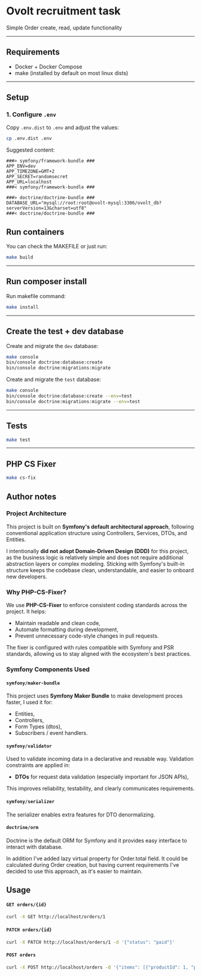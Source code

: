 # Ovolt recruitment task

Simple Order create, read, update functionality

---

## Requirements

- Docker + Docker Compose
- make (installed by default on most linux dists)

---

## Setup

### 1. Configure `.env`

Copy `.env.dist` to `.env` and adjust the values:

```bash
cp .env.dist .env
```

Suggested content:

```dotenv
###> symfony/framework-bundle ###
APP_ENV=dev
APP_TIMEZONE=GMT+2
APP_SECRET=randomsecret
APP_URL=localhost
###< symfony/framework-bundle ###

###> doctrine/doctrine-bundle ###
DATABASE_URL="mysql://root:root@ovolt-mysql:3306/ovolt_db?serverVersion=13&charset=utf8"
###< doctrine/doctrine-bundle ###
```

## Run containers

You can check the MAKEFILE or just run:

```bash
make build
```

---

## Run composer install

Run makefile command:

```bash
make install
```

---

## Create the test + dev database

Create and migrate the `dev` database:

```bash
make console
bin/console doctrine:database:create
bin/console doctrine:migrations:migrate
```

Create and migrate the `test` database:

```bash
make console
bin/console doctrine:database:create --env=test
bin/console doctrine:migrations:migrate --env=test
```

---

## Tests

```bash
make test
```

---

## PHP CS Fixer

```bash
make cs-fix
```
## Author notes

### Project Architecture

This project is built on **Symfony's default architectural approach**, following conventional application structure using Controllers, Services, DTOs, and Entities. 

I intentionally **did not adopt Domain-Driven Design (DDD)** for this project, as the business logic is relatively simple and does not require additional abstraction layers or complex modeling. Sticking with Symfony's built-in structure keeps the codebase clean, understandable, and easier to onboard new developers.

### Why PHP-CS-Fixer?

We use **PHP-CS-Fixer** to enforce consistent coding standards across the project. It helps:
- Maintain readable and clean code,
- Automate formatting during development,
- Prevent unnecessary code-style changes in pull requests.

The fixer is configured with rules compatible with Symfony and PSR standards, allowing us to stay aligned with the ecosystem's best practices.

### Symfony Components Used

#### `symfony/maker-bundle`

This project uses **Symfony Maker Bundle** to make development proces faster, I used it for:
- Entities,
- Controllers,
- Form Types (dtos),
- Subscribers / event handlers.

#### `symfony/validator`

Used to validate incoming data in a declarative and reusable way. Validation constraints are applied in:
- **DTOs** for request data validation (especially important for JSON APIs),

This improves reliability, testability, and clearly communicates requirements.

#### `symfony/serializer`

The serializer enables extra features for DTO denormalizing.

#### `doctrine/orm`

Doctrine is the default ORM for Symfony and it provides easy interface to interact with database.

In addition I've added lazy virtual property for Order.total field. It could be calculated during Order creation, but having current requirements I've decided to use this approach, as it's easier to maintain.


## Usage

#### `GET orders/{id}`
```bash
curl -X GET http://localhost/orders/1
```

#### `PATCH orders/{id}`
```bash
curl -X PATCH http://localhost/orders/1 -d '{"status": "paid"}'
```

#### `POST orders`
```bash
curl -X POST http://localhost/orders -d '{"items": [{"productId": 1, "price": 200, "productName": "test", "quantity": 12}]}'
```
